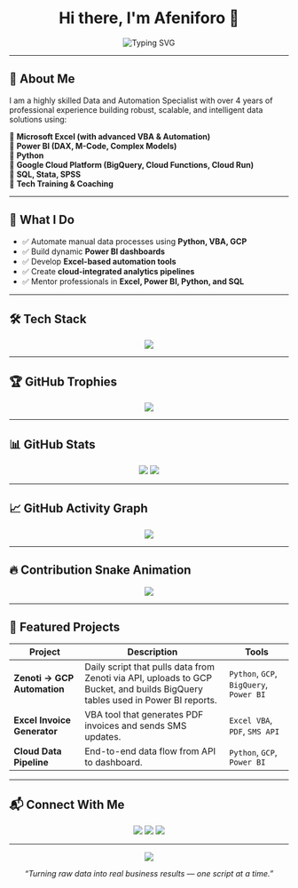 <h1 align="center">Hi there, I'm Afeniforo 👋</h1>

<p align="center">
  <img src="https://readme-typing-svg.herokuapp.com?font=Fira+Code&size=22&duration=3000&pause=500&color=0AFFEF&center=true&vCenter=true&width=600&lines=Excel+VBA+Expert+📊;Power+BI+Ninja+📈;Python+Developer+🐍;Cloud+Automation+Engineer+☁️;API+Integration+Specialist+🤖;Data+Trainer+%26+Mentor+🎓" alt="Typing SVG" />
</p>

---

## 🧠 About Me

I am a highly skilled Data and Automation Specialist with over 4 years of professional experience building robust, scalable, and intelligent data solutions using:

🔹 **Microsoft Excel (with advanced VBA & Automation)**  
🔹 **Power BI (DAX, M-Code, Complex Models)**  
🔹 **Python**  
🔹 **Google Cloud Platform (BigQuery, Cloud Functions, Cloud Run)**  
🔹 **SQL, Stata, SPSS**  
🔹 **Tech Training & Coaching**

---

## 💼 What I Do

- ✅ Automate manual data processes using **Python, VBA, GCP**
- ✅ Build dynamic **Power BI dashboards**
- ✅ Develop **Excel-based automation tools**
- ✅ Create **cloud-integrated analytics pipelines**
- ✅ Mentor professionals in **Excel, Power BI, Python, and SQL**

---

## 🛠️ Tech Stack

<p align="center">
  <img src="https://skillicons.dev/icons?i=excel,powerbi,python,gcp,bigquery,cloudfunctions,postgres,vscode,selenium,github,git" />
</p>

---

## 🏆 GitHub Trophies

<p align="center">
  <img src="https://github-profile-trophy.vercel.app/?username=afeniforo&theme=monokai&margin-w=10&no-bg=true&no-frame=true" />
</p>

---

## 📊 GitHub Stats

<p align="center">
  <img src="https://github-readme-stats.vercel.app/api?username=afeniforo&show_icons=true&theme=tokyonight&hide_title=true" />
  <img src="https://github-readme-stats.vercel.app/api/top-langs/?username=afeniforo&layout=compact&theme=tokyonight" />
</p>

---

## 📈 GitHub Activity Graph

<p align="center">
  <img src="https://github-readme-activity-graph.vercel.app/graph?username=afeniforo&theme=tokyo-night&area=true&hide_border=true" />
</p>

---

## 🔥 Contribution Snake Animation

<p align="center">
  <img src="https://raw.githubusercontent.com/afeniforo/afeniforo/output/github-contribution-grid-snake.svg" />
</p>

---

## 🧩 Featured Projects

| Project | Description | Tools |
|--------|-------------|-------|
| **Zenoti → GCP Automation** | Daily script that pulls data from Zenoti via API, uploads to GCP Bucket, and builds BigQuery tables used in Power BI reports. | `Python`, `GCP`, `BigQuery`, `Power BI` |
| **Excel Invoice Generator** | VBA tool that generates PDF invoices and sends SMS updates. | `Excel VBA`, `PDF`, `SMS API` |
| **Cloud Data Pipeline** | End-to-end data flow from API to dashboard. | `Python`, `GCP`, `Power BI` |

---

## 📬 Connect With Me

<p align="center">
  <a href="https://www.linkedin.com/in/afeniforo-progress/"><img src="https://img.shields.io/badge/-LinkedIn-0A66C2?style=for-the-badge&logo=linkedin&logoColor=white" /></a>
  <a href="mailto:afeniforoprogress@gmail.com"><img src="https://img.shields.io/badge/-Email-D14836?style=for-the-badge&logo=gmail&logoColor=white" /></a>
  <a href="https://x.com/afeniforo_"><img src="https://img.shields.io/badge/-X-000000?style=for-the-badge&logo=x&logoColor=white" /></a>
</p>

---

<p align="center">
  <img src="https://komarev.com/ghpvc/?username=afeniforo&color=blueviolet" />
</p>

<p align="center">
  <i>“Turning raw data into real business results — one script at a time.”</i>
</p>
